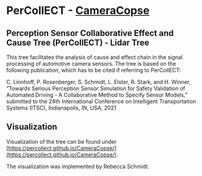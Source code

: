 # PerCollECT - [CameraCopse](https://percollect.github.io/CameraCopse/)
## Perception Sensor Collaborative Effect and Cause Tree (PerCollECT) - Lidar Tree

This tree facilitates the analysis of cause and effect chain in the signal processing of automotive camera sensors. The tree is based on the following publication, which has to be cited if referring to PerCollECT:

C. Linnhoff, P. Rosenberger, S. Schmidt, L. Elster, R. Stark, and H. Winner, “Towards Serious Perception Sensor Simulation for Safety Validation of Automated Driving - A Collaborative Method to Specify Sensor Models,” submitted to the 24th International Conference on Intelligent Transportation Systems (ITSC), Indianapolis, IN, USA, 2021

## Visualization

Visualization of the tree can be found under [https://percollect.github.io/CameraCopse/](https://percollect.github.io/CameraCopse/).

The visualization was implemented by Rebecca Schmidt.